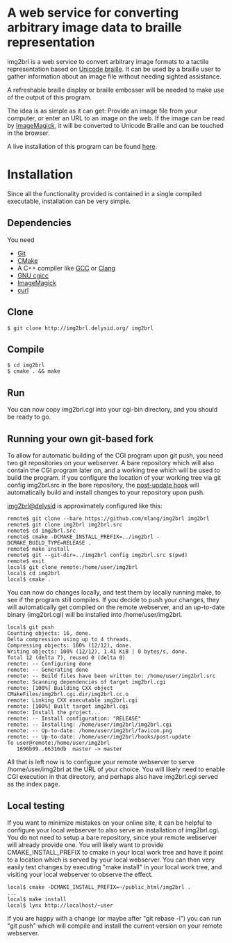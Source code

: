 # A web service for converting arbitrary image data to braille representation

img2brl is a web service to convert arbitrary image formats to a tactile
representation based on
[Unicode braille](http://en.wikipedia.org/wiki/Unicode_braille).  It can be
used by a braille user to gather information about an image file without needing
sighted assistance.

A refreshable braille display or braille embosser will be needed to make
use of the output of this program.

The idea is as simple as it can get: Provide an image file from your computer,
or enter an URL to an image on the web.  If the image can be read by
[ImageMagick](http://imagemagick.org/), it will be converted to Unicode Braille
and can be touched in the browser.

A live installation of this program can be found
[here](http://img2brl.delysid.org/).

# Installation

Since all the functionality provided is contained in a single compiled
executable, installation can be very simple.

## Dependencies

You need

* [Git](http://git-scm.com/)
* [CMake](http://cmake.org/)
* A C++ compiler like [GCC](http://gcc.gnu.org/) or
  [Clang](http://clang.llvm.org/)
* [GNU cgicc](http://www.gnu.org/software/cgicc/)
* [ImageMagick](http://imagemagick.org/)
* [curl](http://curl.haxx.se/)

## Clone

    $ git clone http://img2brl.delysid.org/ img2brl

## Compile

    $ cd img2brl
    $ cmake . && make

## Run

You can now copy img2brl.cgi into your cgi-bin directory, and you should be
ready to go.

## Running your own git-based fork

To allow for automatic building of the CGI program upon git push, you need
two git repositories on your webserver.  A bare repository which will also
contain the CGI program later on, and a working tree which will be used
to build the program.
If you configure the location of your working tree via
git config img2brl.src in the bare repository, the
[post-update hook](https://github.com/mlang/img2brl/blob/master/git-post-update-hook)
will automatically build and install changes to your repository upon push.

[img2brl@delysid](http://img2brl.delysid.org/) is approximately configured like
this:

    remote$ git clone --bare https://github.com/mlang/img2brl img2brl
    remote$ git clone img2brl img2brl.src
    remote$ cd img2brl.src
    remote$ cmake -DCMAKE_INSTALL_PREFIX=../img2brl -DCMAKE_BUILD_TYPE=RELEASE .
    remote$ make install
    remote$ git --git-dir=../img2brl config img2brl.src $(pwd)
    remote$ exit
    local$ git clone remote:/home/user/img2brl
    local$ cd img2brl
    local$ cmake .

You can now do changes locally, and test them by locally running make, to
see if the program still compiles.  If you decide to push your
changes, they will automatically get compiled on the remote webserver, and an
up-to-date binary (img2brl.cgi) will be installed into /home/user/img2brl.

    local$ git push
    Counting objects: 16, done.
    Delta compression using up to 4 threads.
    Compressing objects: 100% (12/12), done.
    Writing objects: 100% (12/12), 1.41 KiB | 0 bytes/s, done.
    Total 12 (delta 7), reused 0 (delta 0)
    remote: -- Configuring done
    remote: -- Generating done
    remote: -- Build files have been written to: /home/user/img2brl.src
    remote: Scanning dependencies of target img2brl.cgi
    remote: [100%] Building CXX object CMakeFiles/img2brl.cgi.dir/img2brl.cc.o
    remote: Linking CXX executable img2brl.cgi
    remote: [100%] Built target img2brl.cgi
    remote: Install the project...
    remote: -- Install configuration: "RELEASE"
    remote: -- Installing: /home/user/img2brl/img2brl.cgi
    remote: -- Up-to-date: /home/user/img2brl/favicon.png
    remote: -- Up-to-date: /home/user/img2brl/hooks/post-update
    To user@remote:/home/user/img2brl
       1696b99..66316db  master -> master

All that is left now is to configure your remote webserver to serve
/home/user/img2brl at the URL of your choice.
You will likely need to enable CGI execution in
that directory, and perhaps also have img2brl.cgi served as the index page.

## Local testing

If you want to minimize mistakes on your online site, it can be helpful to
configure your local webserver to also serve an installation of img2brl.cgi.
You do not need to setup a bare repository, since your remote webserver
will already provide one.  You will likely want to provide CMAKE_INSTALL_PREFIX
to cmake in your local work tree and have it point to a location
which is served by your local webserver.  You can then very easily test
changes by executing "make install" in your local work tree, and visiting your
local webserver to observe the effect.

    local$ cmake -DCMAKE_INSTALL_PREFIX=~/public_html/img2brl .
    ...
    local$ make install
    local$ lynx http://localhost/~user

If you are happy with a change (or maybe after "git rebase -i") you can run
"git push" which will compile and install the current version on your remote
webserver.

